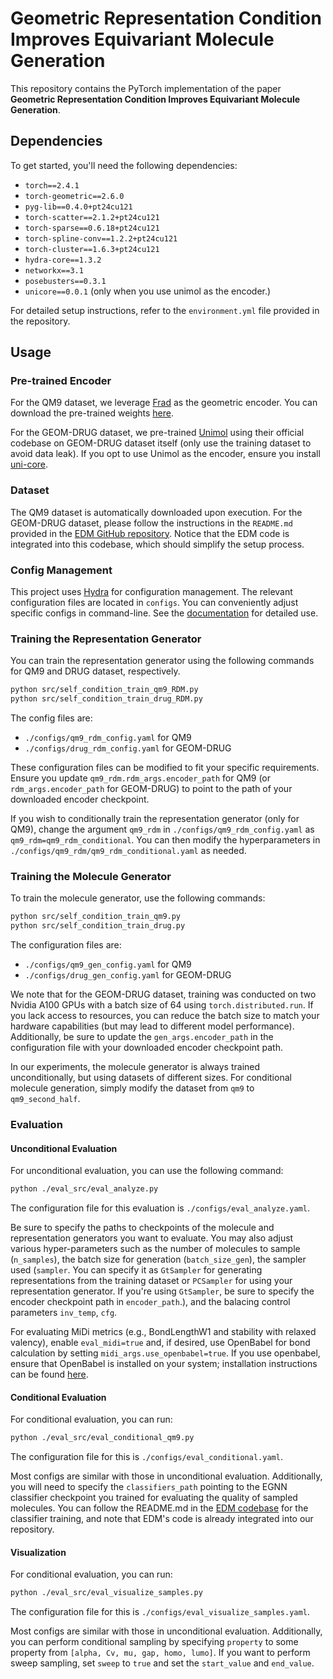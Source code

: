 # Geometric Representation Condition Improves Equivariant Molecule Generation

This repository contains the PyTorch implementation of the paper **Geometric Representation Condition Improves Equivariant Molecule Generation**.

## Dependencies

To get started, you'll need the following dependencies:

- `torch==2.4.1`
- `torch-geometric==2.6.0`
- `pyg-lib==0.4.0+pt24cu121`
- `torch-scatter==2.1.2+pt24cu121`
- `torch-sparse==0.6.18+pt24cu121`
- `torch-spline-conv==1.2.2+pt24cu121`
- `torch-cluster==1.6.3+pt24cu121`
- `hydra-core==1.3.2`
- `networkx==3.1`
- `posebusters==0.3.1`
- `unicore==0.0.1` (only when you use unimol as the encoder.)

For detailed setup instructions, refer to the `environment.yml` file provided in the repository.

## Usage

### Pre-trained Encoder

For the QM9 dataset, we leverage [Frad](https://github.com/fengshikun/Frad) as the geometric encoder. You can download the pre-trained weights [here](https://drive.google.com/file/d/1O6f6FzYogBS2Mp4XsdAAEN4arLtLH38G/view?usp=share_link).  

For the GEOM-DRUG dataset, we pre-trained [Unimol](https://openreview.net/forum?id=6K2RM6wVqKu) using their official codebase on GEOM-DRUG dataset itself (only use the training dataset to avoid data leak). If you opt to use Unimol as the encoder, ensure you install [uni-core](https://github.com/dptech-corp/Uni-Core).

### Dataset

The QM9 dataset is automatically downloaded upon execution. For the GEOM-DRUG dataset, please follow the instructions in the `README.md` provided in the [EDM GitHub repository](https://github.com/ehoogeboom/e3_diffusion_for_molecules). Notice that the EDM code is integrated into this codebase, which should simplify the setup process.

### Config Management

This project uses [Hydra](https://hydra.cc/) for configuration management. The relevant configuration files are located in `configs`. You can conveniently adjust specific configs in command-line. See the [documentation](https://hydra.cc/) for detailed use.

### Training the Representation Generator

You can train the representation generator using the following commands for QM9 and DRUG dataset, respectively.

```bash
python src/self_condition_train_qm9_RDM.py
python src/self_condition_train_drug_RDM.py
```

The config files are:

- `./configs/qm9_rdm_config.yaml` for QM9
- `./configs/drug_rdm_config.yaml` for GEOM-DRUG

These configuration files can be modified to fit your specific requirements. Ensure you update `qm9_rdm.rdm_args.encoder_path` for QM9 (or `rdm_args.encoder_path` for GEOM-DRUG) to point to the path of your downloaded encoder checkpoint.

If you wish to conditionally train the representation generator (only for QM9), change the argument `qm9_rdm` in `./configs/qm9_rdm_config.yaml` as `qm9_rdm=qm9_rdm_conditional`. You can then modify the hyperparameters in `./configs/qm9_rdm/qm9_rdm_conditional.yaml` as needed. 

### Training the Molecule Generator

To train the molecule generator, use the following commands:

```bash
python src/self_condition_train_qm9.py
python src/self_condition_train_drug.py
```

The configuration files are:

- `./configs/qm9_gen_config.yaml` for QM9
- `./configs/drug_gen_config.yaml` for GEOM-DRUG

We note that for the GEOM-DRUG dataset, training was conducted on two Nvidia A100 GPUs with a batch size of 64 using `torch.distributed.run`. If you lack access to resources, you can reduce the batch size to match your hardware capabilities (but may lead to different model performance). Additionally, be sure to update the `gen_args.encoder_path` in the configuration file with your downloaded encoder checkpoint path.

In our experiments, the molecule generator is always trained unconditionally, but using datasets of different sizes. For conditional molecule generation, simply modify the dataset from `qm9` to `qm9_second_half`.

### Evaluation

#### Unconditional Evaluation

For unconditional evaluation, you can use the following command:

```bash
python ./eval_src/eval_analyze.py
```

The configuration file for this evaluation is `./configs/eval_analyze.yaml`. 

Be sure to specify the paths to checkpoints of the molecule and representation generators you want to evaluate. You may also adjust various hyper-parameters such as the number of molecules to sample (`n_samples`), the batch size for generation (`batch_size_gen`), the sampler used (`sampler`. You can specify it as `GtSampler` for generating representations from the training dataset or `PCSampler` for using your representation generator. If you're using `GtSampler`, be sure to specify the encoder checkpoint path in `encoder_path`.), and the balacing control parameters `inv_temp`, `cfg`.

For evaluating MiDi metrics (e.g., BondLengthW1 and stability with relaxed valency), enable `eval_midi=true` and, if desired, use OpenBabel for bond calculation by setting `midi_args.use_openbabel=true`. If you use openbabel, ensure that OpenBabel is installed on your system; installation instructions can be found [here](https://openbabel.org/docs/Installation/install.html).

#### Conditional Evaluation

For conditional evaluation, you can run:

```bash
python ./eval_src/eval_conditional_qm9.py
```

The configuration file for this is `./configs/eval_conditional.yaml`. 

Most configs are similar with those in unconditional evaluation. Additionally, you will need to specify the `classifiers_path` pointing to the EGNN classifier checkpoint you trained for evaluating the quality of sampled molecules. You can follow the README.md in the [EDM codebase](https://github.com/ehoogeboom/e3_diffusion_for_molecules) for the classifier training, and note that EDM's code is already integrated into our repository.

#### Visualization

For conditional evaluation, you can run:

```bash
python ./eval_src/eval_visualize_samples.py
```

The configuration file for this is `./configs/eval_visualize_samples.yaml`. 


Most configs are similar with those in unconditional evaluation. Additionally, you can perform conditional sampling by specifying `property` to some property from `[alpha, Cv, mu, gap, homo, lumo]`. If you want to perform sweep sampling, set `sweep` to `true` and set the `start_value` and `end_value`.